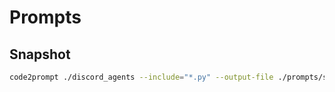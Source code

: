 # Prompts

## Snapshot

```bash
code2prompt ./discord_agents --include="*.py" --output-file ./prompts/snapshot.md
```
